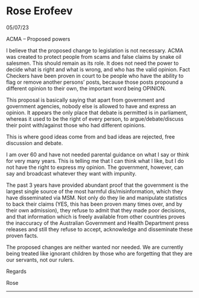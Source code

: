 # Rose Erofeev

 05/07/23

 ACMA – Proposed powers

 I believe that the proposed change to legislation is not necessary. ACMA was created to protect people from scams and false claims by snake oil salesmen. This should remain as its role. It does not need the power to decide what is right and what is wrong, and who has the valid opinion. Fact Checkers have been proven in court to be people who have the ability to flag or remove another persons’ posts, because those posts propound a different opinion to their own, the important word being OPINION.

 This proposal is basically saying that apart from government and government agencies, nobody else is allowed to have and express an opinion. It appears the only place that debate is permitted is in parliament, whereas it used to be the right of every person, to argue/debate/discuss their point with/against those who had different opinions.

 This is where good ideas come from and bad ideas are rejected, free discussion and debate.

 I am over 60 and have not needed parental guidance on what I say or think for very many years. This is telling me that I can think what I like, but I do not have the right to express my opinion. The government, however, can say and broadcast whatever they want with impunity.

 The past 3 years have provided abundant proof that the government is the largest single source of the most harmful dis/misinformation, which they have disseminated via MSM. Not only do they lie and manipulate statistics to back their claims (YES, this has been proven many times over, and by their own admission), they refuse to admit that they made poor decisions, and that information which is freely available from other countries proves the inaccuracy of the Australian Government and Health Department press releases and still they refuse to accept, acknowledge and disseminate these proven facts.

 The proposed changes are neither wanted nor needed. We are currently being treated like ignorant children by those who are forgetting that they are our servants, not our rulers.

 Regards

 Rose


-----

